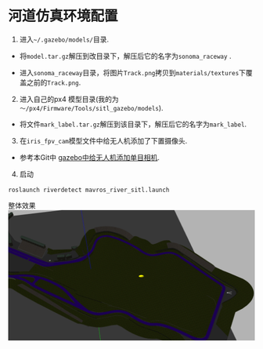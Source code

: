 河道仿真环境配置
========

1. 进入`~/.gazebo/models/`目录.
* 将`model.tar.gz`解压到改目录下，解压后它的名字为`sonoma_raceway` .

* 进入`sonoma_raceway`目录，将图片`Track.png`拷贝到`materials/textures`下覆盖之前的`Track.png`.

2. 进入自己的px4 模型目录(我的为`～/px4/Firmware/Tools/sitl_gazebo/models`).
* 将文件`mark_label.tar.gz`解压到该目录下，解压后它的名字为`mark_label`.

3. 在`iris_fpv_cam`模型文件中给无人机添加了下置摄像头.
* 参考本Git中 [gazebo中给无人机添加单目相机](https://zhuanlan.zhihu.com/p/91692124).

4. 启动
```
roslaunch riverdetect mavros_river_sitl.launch
```
整体效果
![场景](./sence.png)


